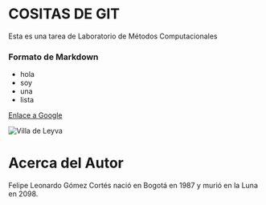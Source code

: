# COSITAS DE GIT
Esta es una tarea de Laboratorio de Métodos Computacionales

### Formato de Markdown

* hola
* soy
* una
* lista

[Enlace a Google](https://www.google.com)

![Villa de Leyva](https://upload.wikimedia.org/wikipedia/commons/6/66/Villadeleyva04.jpg)

# Acerca del Autor

Felipe Leonardo Gómez Cortés nació en Bogotá en 1987 y murió en la Luna en 2098.

